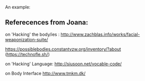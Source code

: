 An example:


## Referecences from Joana: 

on 'Hacking' the body/ies : http://www.zachblas.info/works/facial-weaponization-suite/

https://possiblebodies.constantvzw.org/inventory/?about (https://technofle.sh/)

on 'Hacking' Language: http://siusoon.net/vocable-code/

on Body Interface http://www.tmkm.dk/
